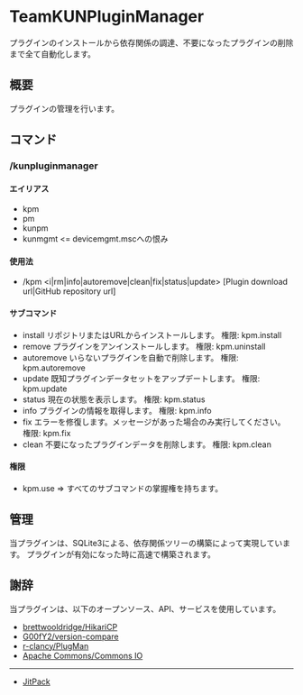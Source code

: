 # TeamKUNPluginManager
プラグインのインストールから依存関係の調達、不要になったプラグインの削除まで全て自動化します。

## 概要
プラグインの管理を行います。

## コマンド
### /kunpluginmanager
#### エイリアス
+ kpm
+ pm
+ kunpm
+ kunmgmt <= devicemgmt.mscへの恨み
#### 使用法
+ /kpm <i|rm|info|autoremove|clean|fix|status|update> [Plugin download url|GitHub repository url]
#### サブコマンド
+ install
リポジトリまたはURLからインストールします。
権限: kpm.install
+ remove
プラグインをアンインストールします。
  権限: kpm.uninstall
+ autoremove
いらないプラグインを自動で削除します。
  権限: kpm.autoremove
+ update
既知プラグインデータセットをアップデートします。
  権限: kpm.update
+ status
現在の状態を表示します。
  権限: kpm.status
+ info
プラグインの情報を取得します。
  権限: kpm.info
+ fix
エラーを修復します。メッセージがあった場合のみ実行してください。
  権限: kpm.fix
+ clean
不要になったプラグインデータを削除します。
  権限: kpm.clean

#### 権限
+ kpm.use => すべてのサブコマンドの掌握権を持ちます。

## 管理
当プラグインは、SQLite3による、依存関係ツリーの構築によって実現しています。
プラグインが有効になった時に高速で構築されます。

## 謝辞
当プラグインは、以下のオープンソース、API、サービスを使用しています。
+ [brettwooldridge/HikariCP](https://github.com/brettwooldridge/HikariCP)
+ [G00fY2/version-compare](https://github.com/G00fY2/version-compare)
+ [r-clancy/PlugMan](https://github.com/r-clancy/PlugMan)
+ [Apache Commons/Commons IO](https://commons.apache.org/proper/commons-io/)
---
+ [JitPack](https://jitpack.io/)
